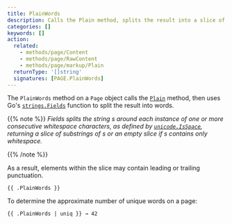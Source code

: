 ```yaml
---
title: PlainWords
description: Calls the Plain method, splits the result into a slice of words, and returns the slice.
categories: []
keywords: []
action:
  related:
    - methods/page/Content
    - methods/page/RawContent
    - methods/page/markup/Plain
  returnType: '[]string'
  signatures: [PAGE.PlainWords]
---
```


The `PlainWords` method on a `Page` object calls the [`Plain`] method, then uses Go's [`strings.Fields`] function to split the result into words.

{{% note %}}
_Fields splits the string s around each instance of one or more consecutive whitespace characters, as defined by [`unicode.IsSpace`], returning a slice of substrings of s or an empty slice if s contains only whitespace._

[`unicode.IsSpace`]: https://pkg.go.dev/unicode#IsSpace
{{% /note %}}

As a result, elements within the slice may contain leading or trailing punctuation.

```go-html-template
{{ .PlainWords }}
```

To determine the approximate number of unique words on a page:

```go-html-template
{{ .PlainWords | uniq }} → 42
```

[`Plain`]: /methods/page/markup/Plain/
[`strings.Fields`]: https://pkg.go.dev/strings#Fields
